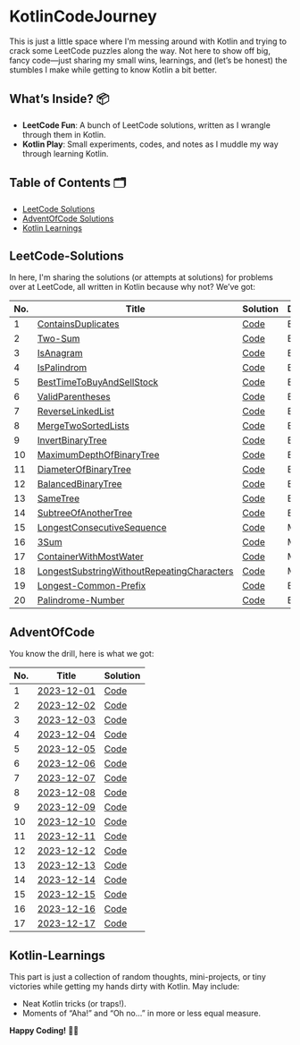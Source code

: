 # KotlinCodeJourney

This is just a little space where I'm messing around with Kotlin and trying to crack some LeetCode puzzles along the
way. Not here to show off big, fancy code—just sharing my small wins, learnings, and (let’s be honest) the stumbles I
make while getting to know Kotlin a bit better.

## What’s Inside? 📦

- **LeetCode Fun**: A bunch of LeetCode solutions, written as I wrangle through them in Kotlin.
- **Kotlin Play**: Small experiments, codes, and notes as I muddle my way through learning Kotlin.

## Table of Contents 🗂

- [LeetCode Solutions](#LeetCode-Solutions)
- [AdventOfCode Solutions](#AdventOfCode)
- [Kotlin Learnings](#kotlin-learnings)

## LeetCode-Solutions

In here, I'm sharing the solutions (or attempts at solutions) for problems over at LeetCode, all written in Kotlin
because why not? We’ve got:

| No. | Title                                                                                                                                   | Solution                                                         | Difficulty |
|-----|-----------------------------------------------------------------------------------------------------------------------------------------|------------------------------------------------------------------|------------|
| 1   | [ContainsDuplicates](https://leetcode.com/problems/contains-duplicate/description/)                                                     | [Code](./LeetCode/ContainsDuplicates.kt)                         | Easy       |
| 2   | [Two-Sum](https://leetcode.com/problems/two-sum/description/)                                                                           | [Code](./LeetCode/TwoSum.kt)                                     | Easy       |
| 3   | [IsAnagram](https://leetcode.com/problems/valid-anagram/)                                                                               | [Code](./LeetCode/IsAnagram.kt)                                  | Easy       |
| 4   | [IsPalindrom](https://leetcode.com/problems/valid-palindrome/)                                                                          | [Code](./LeetCode/ValidPalindrome.kt)                            | Easy       |
| 5   | [BestTimeToBuyAndSellStock](https://leetcode.com/problems/best-time-to-buy-and-sell-stock/)                                             | [Code](./LeetCode/BestTimeToBuyAndSellStock.kt)                  | Easy       |
| 6   | [ValidParentheses](https://leetcode.com/problems/valid-parentheses/)                                                                    | [Code](./LeetCode/ValidParentheses.kt)                           | Easy       |
| 7   | [ReverseLinkedList](https://leetcode.com/problems/reverse-linked-list/)                                                                 | [Code](./LeetCode/ReverseLinkedList.kt)                          | Easy       |
| 8   | [MergeTwoSortedLists](https://leetcode.com/problems/merge-two-sorted-lists/)                                                            | [Code](./LeetCode/MergeTwoSortedLists.kt)                        | Easy       |
| 9   | [InvertBinaryTree](https://leetcode.com/problems/invert-binary-tree/description/)                                                       | [Code](./LeetCode/InvertBinaryTree.kt)                           | Easy       |
| 10  | [MaximumDepthOfBinaryTree](https://leetcode.com/problems/maximum-depth-of-binary-tree/description/)                                     | [Code](./LeetCode/MaximumDepthOfBinaryTree.kt)                   | Easy       |
| 11  | [DiameterOfBinaryTree](https://leetcode.com/problems/diameter-of-binary-tree/description/)                                              | [Code](./LeetCode/DiameterOfBinaryTree.kt)                       | Easy       |
| 12  | [BalancedBinaryTree](https://leetcode.com/problems/balanced-binary-tree/description/)                                                   | [Code](./LeetCode/BalancedBinaryTree.kt)                         | Easy       |
| 13  | [SameTree](https://leetcode.com/problems/same-tree/description/)                                                                        | [Code](./LeetCode/SameTree.kt)                                   | Easy       |
| 14  | [SubtreeOfAnotherTree](https://leetcode.com/problems/subtree-of-another-tree/description/)                                              | [Code](./LeetCode/SubtreeOfAnotherTree.kt)                       | Easy       |
| 15  | [LongestConsecutiveSequence](https://leetcode.com/problems/longest-consecutive-sequence/description/)                                   | [Code](./LeetCode/LongestConsecutiveSequence.kt)                 | Medium     |
| 16  | [3Sum](https://leetcode.com/problems/3sum/description/)                                                                                 | [Code](./LeetCode/ThreeSum.kt)                                   | Medium     |
| 17  | [ContainerWithMostWater](https://leetcode.com/problems/container-with-most-water/description/)                                          | [Code](./LeetCode/ContainerWithMostWater.kt)                     | Medium     |
| 18  | [LongestSubstringWithoutRepeatingCharacters](https://leetcode.com/problems/longest-substring-without-repeating-characters/description/) | [Code](./LeetCode/LongestSubstringWithoutRepeatingCharacters.kt) | Medium     |
| 19  | [Longest-Common-Prefix](https://leetcode.com/problems/longest-common-prefix/description/)                                               | [Code](./LeetCode/LongestCommonPrefix.kt)                        | Easy       |
| 20  | [Palindrome-Number](https://leetcode.com/problems/palindrome-number/)                                                                   | [Code](./LeetCode/PalindromeNumber.kt)                           | Easy       |

## AdventOfCode

You know the drill, here is what we got:

| No. | Title                                              | Solution                                     |
|-----|----------------------------------------------------|----------------------------------------------|
| 1   | [2023-12-01](https://adventofcode.com/2023/day/1)  | [Code](./AdventOfCode/Challenge2023Day01.kt) |
| 2   | [2023-12-02](https://adventofcode.com/2023/day/2)  | [Code](./AdventOfCode/Challenge2023Day02.kt) |
| 3   | [2023-12-03](https://adventofcode.com/2023/day/3)  | [Code](./AdventOfCode/Challenge2023Day03.kt) |
| 4   | [2023-12-04](https://adventofcode.com/2023/day/4)  | [Code](./AdventOfCode/Challenge2023Day04.kt) |
| 5   | [2023-12-05](https://adventofcode.com/2023/day/5)  | [Code](./AdventOfCode/Challenge2023Day05.kt) |
| 6   | [2023-12-06](https://adventofcode.com/2023/day/6)  | [Code](./AdventOfCode/Challenge2023Day06.kt) |
| 7   | [2023-12-07](https://adventofcode.com/2023/day/7)  | [Code](./AdventOfCode/Challenge2023Day07.kt) |
| 8   | [2023-12-08](https://adventofcode.com/2023/day/8)  | [Code](./AdventOfCode/Challenge2023Day08.kt) |
| 9   | [2023-12-09](https://adventofcode.com/2023/day/9)  | [Code](./AdventOfCode/Challenge2023Day09.kt) |
| 10  | [2023-12-10](https://adventofcode.com/2023/day/10) | [Code](./AdventOfCode/Challenge2023Day10.kt) |
| 11  | [2023-12-11](https://adventofcode.com/2023/day/11) | [Code](./AdventOfCode/Challenge2023Day11.kt) |
| 12  | [2023-12-12](https://adventofcode.com/2023/day/12) | [Code](./AdventOfCode/Challenge2023Day12.kt) |
| 13  | [2023-12-13](https://adventofcode.com/2023/day/13) | [Code](./AdventOfCode/Challenge2023Day13.kt) |
| 14  | [2023-12-14](https://adventofcode.com/2023/day/14) | [Code](./AdventOfCode/Challenge2023Day14.kt) |
| 15  | [2023-12-15](https://adventofcode.com/2023/day/15) | [Code](./AdventOfCode/Challenge2023Day15.kt) |
| 16  | [2023-12-16](https://adventofcode.com/2023/day/16) | [Code](./AdventOfCode/Challenge2023Day16.kt) |
| 17  | [2023-12-17](https://adventofcode.com/2023/day/17) | [Code](./AdventOfCode/Challenge2023Day17.kt) |

## Kotlin-Learnings

This part is just a collection of random thoughts, mini-projects, or tiny victories while getting my hands dirty with
Kotlin. May include:

- Neat Kotlin tricks (or traps!).
- Moments of “Aha!” and “Oh no...” in more or less equal measure.

**Happy Coding!** 🚀🎉

